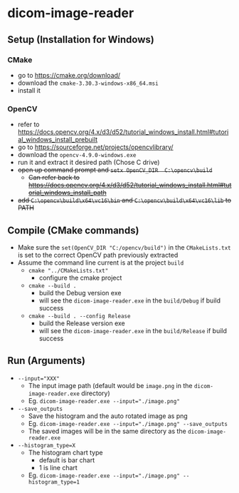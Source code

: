 # dicom-image-reader
## Setup (Installation for Windows)
### CMake
- go to https://cmake.org/download/
- download the `cmake-3.30.3-windows-x86_64.msi`
- install it

### OpenCV
- refer to https://docs.opencv.org/4.x/d3/d52/tutorial_windows_install.html#tutorial_windows_install_prebuilt
- go to https://sourceforge.net/projects/opencvlibrary/
- download the `opencv-4.9.0-windows.exe`
- run it and extract it desired path (Chose C drive)
- ~~open up command prompt and `setx OpenCV_DIR  C:\opencv\build`~~
    - ~~Can refer back to https://docs.opencv.org/4.x/d3/d52/tutorial_windows_install.html#tutorial_windows_install_path~~
- ~~add `C:\opencv\build\x64\vc16\bin` and `C:\opencv\build\x64\vc16\lib` to PATH~~


## Compile (CMake commands)
- Make sure the `set(OpenCV_DIR "C:/opencv/build")` in the `CMakeLists.txt` is set to the correct OpenCV path previously extracted
- Assume the command line current is at the project `build`
    - `cmake "../CMakeLists.txt"`
        - configure the cmake project
    - `cmake --build .`
        - build the Debug version exe
        - will see the `dicom-image-reader.exe` in the `build/Debug` if build success
    - `cmake --build . --config Release`
        - build the Release version exe
        - will see the `dicom-image-reader.exe` in the `build/Release` if build success

## Run (Arguments)
- `--input="XXX"`
    - The input image path (default would be `image.png` in the `dicom-image-reader.exe` directory)
    - Eg. `dicom-image-reader.exe --input="./image.png"`
- `--save_outputs`
    - Save the histogram  and the auto rotated image as png
    - Eg. `dicom-image-reader.exe --input="./image.png" --save_outputs`
    - The saved images will be in the same directory as the `dicom-image-reader.exe`
- `--histogram_type=X`
    - The histogram chart type
        - default is bar chart
        - 1 is line chart
    - Eg. `dicom-image-reader.exe --input="./image.png" --histogram_type=1`